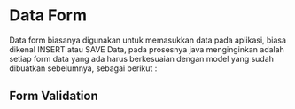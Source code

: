 # Data Form

Data form biasanya digunakan untuk memasukkan data pada aplikasi, biasa dikenal INSERT atau SAVE Data, pada prosesnya java menginginkan adalah setiap form data yang ada harus berkesuaian dengan model yang sudah dibuatkan sebelumnya, sebagai berikut : 



## Form Validation



